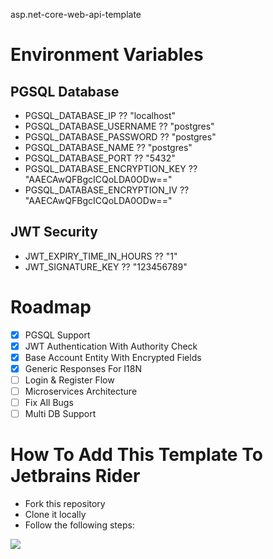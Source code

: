 asp.net-core-web-api-template

# Environment Variables
## PGSQL Database
- PGSQL_DATABASE_IP ?? "localhost"
- PGSQL_DATABASE_USERNAME ?? "postgres"
- PGSQL_DATABASE_PASSWORD ?? "postgres"
- PGSQL_DATABASE_NAME ?? "postgres"
- PGSQL_DATABASE_PORT ?? "5432"
- PGSQL_DATABASE_ENCRYPTION_KEY ?? "AAECAwQFBgcICQoLDA0ODw=="
- PGSQL_DATABASE_ENCRYPTION_IV ?? "AAECAwQFBgcICQoLDA0ODw=="
## JWT Security
- JWT_EXPIRY_TIME_IN_HOURS ?? "1"
- JWT_SIGNATURE_KEY ?? "123456789"

# Roadmap
- [x] PGSQL Support
- [x] JWT Authentication With Authority Check
- [x] Base Account Entity With Encrypted Fields
- [x] Generic Responses For I18N
- [ ] Login & Register Flow 
- [ ] Microservices Architecture
- [ ] Fix All Bugs
- [ ] Multi DB Support

# How To Add This Template To Jetbrains Rider

- Fork this repository
- Clone it locally
- Follow the following steps:
<img src="https://cdn.discordapp.com/attachments/782327884818939907/930926681080868905/Untitled.png"> 
